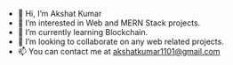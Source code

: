 - 👋 Hi, I’m Akshat Kumar
- 👀 I’m interested in Web and MERN Stack projects.
- 🌱 I’m currently learning Blockchain.
- 💞️ I’m looking to collaborate on any web related projects.
- 📫 You can contact me at akshatkumar1101@gmail.com

<!---
akshat-kumar2109/akshat-kumar2109 is a ✨ special ✨ repository because its `README.md` (this file) appears on your GitHub profile.
You can click the Preview link to take a look at your changes.
--->
